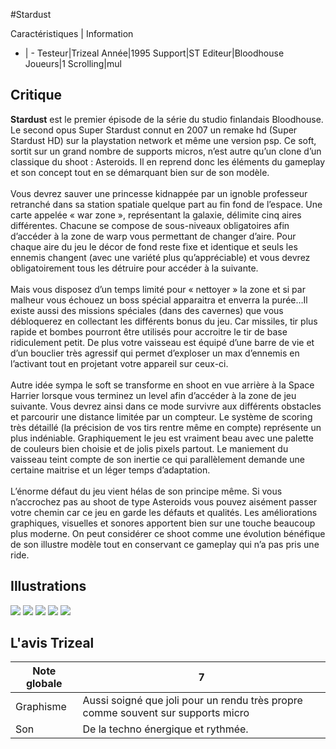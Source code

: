 #Stardust

Caractéristiques | Information
- | -
Testeur|Trizeal
Année|1995
Support|ST
Editeur|Bloodhouse
Joueurs|1
Scrolling|mul

## Critique
<b>Stardust</b> est le premier épisode de la série du studio finlandais Bloodhouse. Le second opus Super Stardust connut en 2007 un remake hd (Super Stardust HD) sur la playstation network et même une version psp. Ce soft, sortit sur un grand nombre de supports micros, n’est autre qu’un clone d’un classique du shoot : Asteroids. Il en reprend donc les éléments du gameplay et son concept tout en se démarquant bien sur de son modèle.<br/><br/>Vous devrez sauver une princesse kidnappée par un ignoble professeur retranché dans sa station spatiale quelque part au fin fond de l’espace. Une carte appelée « war zone », représentant la galaxie, délimite cinq aires différentes. Chacune se compose de sous-niveaux obligatoires afin d’accéder à la zone de warp vous permettant de changer d’aire. Pour chaque aire du jeu le décor de fond reste fixe et identique et seuls les ennemis changent (avec une variété plus qu’appréciable) et vous devrez obligatoirement tous les détruire pour accéder à la suivante.<br/><br/>Mais vous disposez d’un temps limité pour « nettoyer » la zone et si par malheur vous échouez un boss spécial apparaitra et enverra la purée…Il existe aussi des missions spéciales (dans des cavernes) que vous débloquerez en collectant les différents bonus du jeu. Car missiles, tir plus rapide et bombes pourront être utilisés pour accroitre le tir de base ridiculement petit. De plus votre vaisseau est équipé d’une barre de vie et d’un bouclier très agressif qui permet d’exploser un max d’ennemis en l’activant tout en projetant votre appareil sur ceux-ci.<br/><br/>Autre idée sympa le soft se transforme en shoot en vue arrière à la Space Harrier lorsque vous terminez un level afin d’accéder à la zone de jeu suivante. Vous devrez ainsi dans ce mode survivre aux différents obstacles et parcourir une distance limitée par un compteur. Le système de scoring très détaillé (la précision de vos tirs rentre même en compte) représente un plus indéniable. Graphiquement le jeu est vraiment beau avec une palette de couleurs bien choisie et de jolis pixels partout. Le maniement du vaisseau teint compte de son inertie ce qui parallèlement demande une certaine maitrise et un léger temps d’adaptation.<br/><br/>L’énorme défaut du jeu vient hélas de son principe même. Si vous n’accrochez pas au shoot de type Asteroids vous pouvez aisément passer votre chemin car ce jeu en garde les défauts et qualités. Les améliorations graphiques, visuelles et sonores apportent bien sur une touche beaucoup plus moderne. On peut considérer ce shoot comme une évolution bénéfique de son illustre modèle tout en conservant ce gameplay qui n’a pas pris une ride.<br/>

## Illustrations
![](http://www.shmup.com/images/thumbs/img_fiche_1_1314.bmp)
![](http://www.shmup.com/images/thumbs/img_fiche_2_1314.bmp)
![](http://www.shmup.com/images/thumbs/img_fiche_3_1314.bmp)
![](http://www.shmup.com/images/thumbs/img_fiche_4_1314.bmp)
![](http://www.shmup.com/images/thumbs/img_fiche_5_1314.png)

## L'avis Trizeal
Note globale|7
-|-
Graphisme|Aussi soigné que joli pour un rendu très propre comme souvent sur supports micro
Son|De la techno énergique et rythmée.
